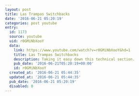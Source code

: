 ```yaml
---
layout: post
title: Las Trampas Switchbacks
date: '2016-06-21 05:20:19'
categories: post youtube
entry:
  id: 1173
  source: youtube
  uid: r0GMiNbXooY
  data:
    link: https://www.youtube.com/watch?v=r0GMiNbXooY&hd=1
    title: Las Trampas Switchbacks
    description: Taking it easy down this technical section.
    pub_date: '2016-06-21T05:20:19+00:00'
    id: r0GMiNbXooY
  created_at: '2016-06-21 05:44:35'
  updated_at: '2016-06-21 05:44:35'
  pub_date: '2016-06-21 05:20:19'
  disabled: 0
---
```


